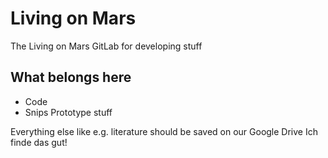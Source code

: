 # Living on Mars

The Living on Mars GitLab for developing stuff

## What belongs here
* Code
* Snips Prototype stuff

Everything else like e.g. literature should be saved on our Google Drive
Ich finde das gut!
